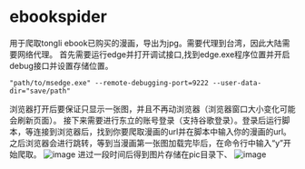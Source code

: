 # ebookspider
用于爬取tongli ebook已购买的漫画，导出为jpg。需要代理到台湾，因此大陆需要网络代理。
首先需要运行edge并打开调试接口,找到edge.exe程序位置并开启debug接口并设置存储位置。
```
"path/to/msedge.exe" --remote-debugging-port=9222 --user-data-dir="save/path"
```
浏览器打开后要保证只显示一张图，并且不再动浏览器（浏览器窗口大小变化可能会刷新页面）。
接下来需要进行东立的账号登录（支持谷歌登录）。登录后运行脚本，等连接到浏览器后，找到你要爬取漫画的url并在脚本中输入你的漫画的url。之后浏览器会进行跳转，等到当漫画第一张图加载完毕后，在命令行中输入“y”开始爬取。
![image](https://github.com/user-attachments/assets/a822bb2d-2204-43de-bafb-5134c486a47d)
进过一段时间后得到图片存储在pic目录下、
![image](https://github.com/user-attachments/assets/fa49b344-fffc-457c-ac86-dc4fe5f98874)
